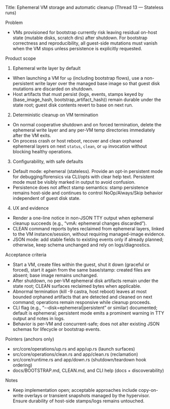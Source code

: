 Title: Ephemeral VM storage and automatic cleanup (Thread 13 — Stateless runs)

Problem
- VMs provisioned for bootstrap currently risk leaving residual on-host state (mutable disks, scratch dirs) after shutdown. For bootstrap correctness and reproducibility, all guest-side mutations must vanish when the VM stops unless persistence is explicitly requested.

Product scope
1) Ephemeral write layer by default
- When launching a VM for `up` (including bootstrap flows), use a non-persistent write layer over the managed base image so that guest disk mutations are discarded on shutdown.
- Host artifacts that must persist (logs, events, stamps keyed by (base_image_hash, bootstrap_artifact_hash)) remain durable under the state root; guest disk contents revert to base on next run.

2) Deterministic cleanup on VM termination
- On normal cooperative shutdown and on forced termination, delete the ephemeral write layer and any per-VM temp directories immediately after the VM exits.
- On process crash or host reboot, recover and clean orphaned ephemeral layers on next `status`, `clean`, or `up` invocation without blocking healthy operations.

3) Configurability, with safe defaults
- Default mode: ephemeral (stateless). Provide an opt-in persistent mode for debugging/forensics via CLI/opts with clear help text. Persistent mode must be visibly marked in output to avoid confusion.
- Persistence does not affect stamp semantics: stamp persistence remains host-side and continues to control NoOp/Always/Skip behavior independent of guest disk state.

4) UX and evidence
- Render a one-line notice in non-JSON TTY output when ephemeral cleanup succeeds (e.g., “vmA: ephemeral changes discarded”).
- CLEAN command reports bytes reclaimed from ephemeral layers, linked to the VM instance/session, without requiring managed-image evidence.
- JSON mode: add stable fields to existing events only if already planned; otherwise, keep schema unchanged and rely on logs/diagnostics.

Acceptance criteria
- Start a VM, create files within the guest, shut it down (graceful or forced), start it again from the same base/stamp: created files are absent; base image remains unchanged.
- After shutdown, no per-VM ephemeral disk artifacts remain under the state root; CLEAN surfaces reclaimed bytes when applicable.
- Abnormal termination (kill -9 castra, host reboot) leaves at most bounded orphaned artifacts that are detected and cleaned on next command; operations remain responsive while cleanup proceeds.
- CLI flag (e.g., “--disk=ephemeral|persistent” or similar) documented; default is ephemeral; persistent mode emits a prominent warning in TTY output and notes in logs.
- Behavior is per-VM and concurrent-safe; does not alter existing JSON schemas for lifecycle or bootstrap events.

Pointers (anchors only)
- src/core/operations/up.rs and app/up.rs (launch surfaces)
- src/core/operations/clean.rs and app/clean.rs (reclamation)
- src/core/runtime.rs and app/down.rs (shutdown/teardown hook ordering)
- docs/BOOTSTRAP.md, CLEAN.md, and CLI help (docs + discoverability)

Notes
- Keep implementation open; acceptable approaches include copy-on-write overlays or transient snapshots managed by the hypervisor. Ensure durability of host-side stamps/logs remains untouched.
